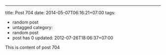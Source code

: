 ---
title: Post 704
date: 2014-05-07T06:16:21+07:00
tags:
  - random post
  - untagged
category:
  - random post
  - post has 0
updated: 2012-07-26T18:06:37+07:00

This is content of post 704